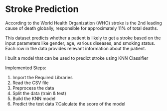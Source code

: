 # Stroke Prediction

According to the World Health Organization (WHO) stroke is the 2nd leading cause of death globally, responsible for approximately 11% of total deaths.

This dataset predicts whether a patient is likely to get a stroke based on the input parameters like gender, age, various diseases, and smoking status. Each row in the data provides relevant information about the patient.

I built a model that can be used to predict stroke using KNN Classifier

Implemented Steps:
1. Import the Required Libraries
2. Read the CSV file
3. Preprocess the data
4. Split the data (train & test)
5. Build the KNN model
6. Predict the test data
7.Calculate the score of the model
